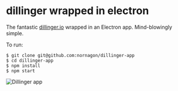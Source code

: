 # dillinger wrapped in electron

The fantastic [dillinger.io](http://dillinger.io) wrapped in an Electron app. Mind-blowingly simple.

To run:

    $ git clone git@github.com:nornagon/dillinger-app
    $ cd dillinger-app
    $ npm install
    $ npm start

![Dillinger app](http://i.imgur.com/zG7wUqG.png)
